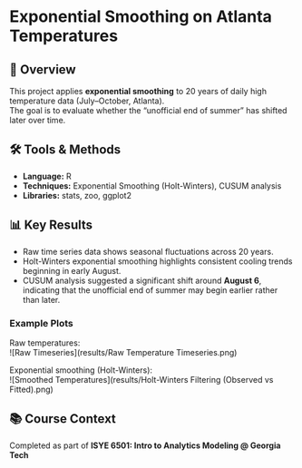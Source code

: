 # Exponential Smoothing on Atlanta Temperatures

## 📌 Overview
This project applies **exponential smoothing** to 20 years of daily high temperature data (July–October, Atlanta).  
The goal is to evaluate whether the “unofficial end of summer” has shifted later over time.

## 🛠️ Tools & Methods
- **Language:** R  
- **Techniques:** Exponential Smoothing (Holt-Winters), CUSUM analysis  
- **Libraries:** stats, zoo, ggplot2  

## 📊 Key Results
- Raw time series data shows seasonal fluctuations across 20 years.  
- Holt-Winters exponential smoothing highlights consistent cooling trends beginning in early August.  
- CUSUM analysis suggested a significant shift around **August 6**, indicating that the unofficial end of summer may begin earlier rather than later.  

### Example Plots
Raw temperatures:  
![Raw Timeseries](results/Raw Temperature Timeseries.png)  

Exponential smoothing (Holt-Winters):  
![Smoothed Temperatures](results/Holt-Winters Filtering (Observed vs Fitted).png)  

## 📚 Course Context
Completed as part of **ISYE 6501: Intro to Analytics Modeling @ Georgia Tech**  
